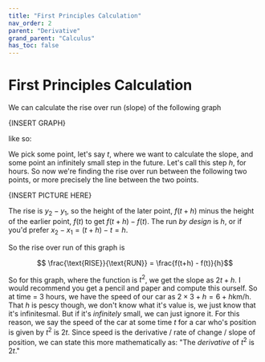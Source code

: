 ```yaml
---
title: "First Principles Calculation"
nav_order: 2
parent: "Derivative"
grand_parent: "Calculus"
has_toc: false
---
```


# First Principles Calculation

We can calculate the rise over run (slope) of the following graph

{INSERT GRAPH}

like so:

We pick some point, let's say $t$, where we want to calculate the slope, and some point an infinitely small step in the future. Let's call this step $h$, for hours.
So now we're finding the rise over run between the following two points, or more precisely the line between the two points.

{INSERT PICTURE HERE}

The rise is $y_2 - y_1$, so the height of the later point, $f(t+h)$ minus the height of the earlier point, $f(t)$ to get $f(t+h)-f(t)$.
The run *by design* is $h$, or if you'd prefer $x_2-x_1 = (t+h)-t = h$.

So the rise over run of this graph is

$$ \frac{\text{RISE}}{\text{RUN}} = \frac{f(t+h) - f(t)}{h}$$

So for this graph, where the function is $t^2$, we get the slope as $2t + h$. 
I would recommend you get a pencil and paper and compute this ourself. 
So at time = 3 hours, we have the speed of our car as $2\times 3 + h = 6+h$km/h.
That $h$ is pescy though, we don't know what it's value is, we just know that it's infinitesmal. 
But if it's *infinitely* small, we can just ignore it.
For this reason, we say the speed of the car at some time $t$ for a car who's position is given by $t^2$ is $2t$. 
Since speed is the derivative / rate of change / slope of position, we can state this more mathematically as:
"The *derivative* of $t^2$ is $2t$."